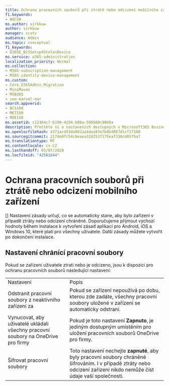 ```yaml
---
title: Ochrana pracovních souborů při ztrátě nebo odcizení mobilního zařízení
f1.keywords:
- NOCSH
ms.author: sirkkuw
author: sirkkuw
manager: scotv
audience: Admin
ms.topic: conceptual
f1_keywords:
- O365E_BCSSetup4StolenDevice
ms.service: o365-administration
localization_priority: Normal
ms.collection:
- M365-subscription-management
- M365-identity-device-management
ms.custom:
- Core_O365Admin_Migration
- MiniMaven
- MSB365
- seo-marvel-mar
search.appverid:
- BCS160
- MET150
- MOE150
ms.assetid: c12164c7-6190-4294-b88a-590580c9869a
description: Přečtěte si o nastaveních dostupných v Microsoft365 Business k ochraně pracovních souborů v případě ztráty nebo odcizení zařízení uživatele.
ms.openlocfilehash: 4371acd53da902aa4dea93e7b8bd087d1cf27100
ms.sourcegitcommit: 217de0fc54cbeaea32d253f175eaf338cd85f5af
ms.translationtype: MT
ms.contentlocale: cs-CZ
ms.lasthandoff: 03/07/2020
ms.locfileid: "42561644"
---
```

# <a name="protect-work-files-when-a-mobile-device-is-lost-or-stolen"></a>Ochrana pracovních souborů při ztrátě nebo odcizení mobilního zařízení

[] Nastavení zásady určují, co se automaticky stane, aby bylo zařízení v případě ztráty nebo odcizení chráněné. Doporučujeme přijmout výchozí hodnoty během instalace k vytvoření zásad aplikací pro Android, iOS a Windows 10, které platí pro všechny uživatele. Další zásady můžete vytvořit po dokončení instalace.
  
## <a name="settings-that-protect-work-files"></a>Nastavení chránící pracovní soubory

Pokud se zařízení uživatele ztratí nebo je odcizeno, jsou k dispozici pro ochranu pracovních souborů následující nastavení:
  
|||
|:-----|:-----|
|Nastavení  <br/> |Popis  <br/> |
|Odstranit pracovní soubory z neaktivního zařízení za  <br/> |Pokud se zařízení nepoužívá po dobu, kterou zde zadáte, všechny pracovní soubory uložené v zařízení se automaticky odstraní.  <br/> |
|Vynucovat, aby uživatelé ukládali všechny pracovní soubory na OneDrive pro firmy  <br/> |Pokud je toto nastavení **Zapnuto**, je jediným dostupným umístěním pro uložení pracovních souborů OneDrive pro firmy.  <br/> |
|Šifrovat pracovní soubory  <br/> |Toto nastavení nechejte **zapnuté**, aby byly pracovní soubory chráněné šifrováním. I v případě ztráty nebo odcizení zařízení nikdo nemůže číst údaje vaší společnosti.  <br/> |
   

